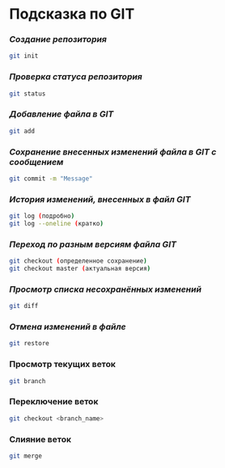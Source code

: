 # **Подсказка по GIT**

### *Создание репозитория*
```sh
git init
```
### *Проверка статуса репозитория*
```sh
git status
```
### *Добавление файла в GIT*
```sh
git add
```
### *Сохранение внесенных изменений файла в GIT с сообщением*
```sh
git commit -m "Message"
```
### *История изменений, внесенных в файл GIT*
```sh
git log (подробно)
git log --oneline (кратко)
```
### *Переход по разным версиям файла GIT*
```sh
git checkout (определенное сохранение)
git checkout master (актуальная версия)
```
### *Просмотр списка несохранённых изменений*
```sh
git diff
```
### *Отмена изменений в файле*
```sh
git restore
```

### Просмотр текущих веток
```sh
git branch
```

### Переключение веток
```sh
git checkout <branch_name>
```

### Слияние веток
```sh
git merge
```